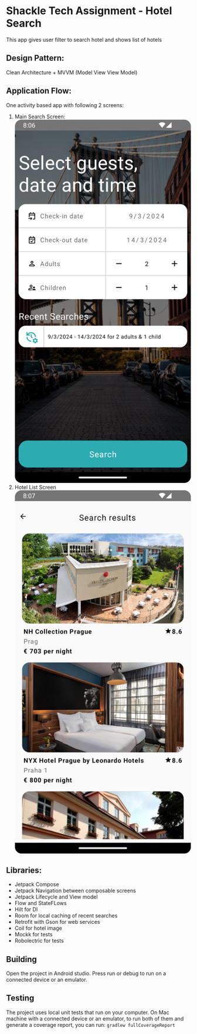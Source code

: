 # Shackle Tech Assignment - Hotel Search
This app gives user filter to search hotel and shows list of hotels

## Design Pattern:
Clean Architecture + MVVM (Model View View Model)

## Application Flow:
One activity based app with following 2 screens:

1. Main Search Screen:
![Screenshot_20240309_200705.png](screenshots/Screenshot_20240309_200705.png)
2. Hotel List Screen
![Screenshot_20240309_200737.png](screenshots/Screenshot_20240309_200737.png)

## Libraries:
- Jetpack Compose
- Jetpack Navigation between composable screens
- Jetpack Lifecycle and View model
- Flow and StateFLows
- Hilt for DI
- Room for local caching of recent searches
- Retrofit with Gson for web services
- Coil for hotel image  
- Mockk for tests
- Robolectric for tests

## Building
Open the project in Android studio. Press run or debug to run on a connected device or an emulator.

## Testing
The project uses local unit tests that run on your computer. On Mac machine with a connected device or an emulator, to run both of them and generate a coverage report, you can run:
```gradlew fullCoverageReport```